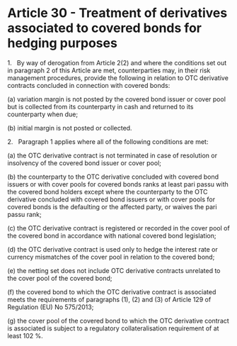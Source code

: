 # Article 30 - Treatment of derivatives associated to covered bonds for hedging purposes


1.   By way of derogation from Article 2(2) and where the conditions set out in paragraph 2 of this Article are met, counterparties may, in their risk management procedures, provide the following in relation to OTC derivative contracts concluded in connection with covered bonds:

(a) variation margin is not posted by the covered bond issuer or cover pool but is collected from its counterparty in cash and returned to its counterparty when due;

(b) initial margin is not posted or collected.

2.   Paragraph 1 applies where all of the following conditions are met:

(a) the OTC derivative contract is not terminated in case of resolution or insolvency of the covered bond issuer or cover pool;

(b) the counterparty to the OTC derivative concluded with covered bond issuers or with cover pools for covered bonds ranks at least pari passu with the covered bond holders except where the counterparty to the OTC derivative concluded with covered bond issuers or with cover pools for covered bonds is the defaulting or the affected party, or waives the pari passu rank;

(c) the OTC derivative contract is registered or recorded in the cover pool of the covered bond in accordance with national covered bond legislation;

(d) the OTC derivative contract is used only to hedge the interest rate or currency mismatches of the cover pool in relation to the covered bond;

(e) the netting set does not include OTC derivative contracts unrelated to the cover pool of the covered bond;

(f) the covered bond to which the OTC derivative contract is associated meets the requirements of paragraphs (1), (2) and (3) of Article 129 of Regulation (EU) No 575/2013;

(g) the cover pool of the covered bond to which the OTC derivative contract is associated is subject to a regulatory collateralisation requirement of at least 102 %.
